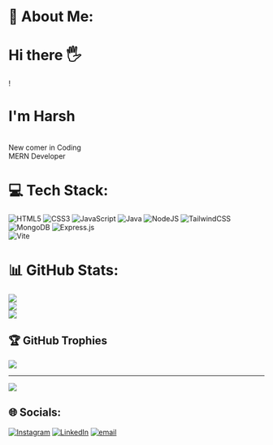 # 💫 About Me:
<h1>Hi there 🖐</h1> !<br><h1>I'm Harsh </h1><br>New comer in Coding<br>MERN Developer



# 💻 Tech Stack:
![HTML5](https://img.shields.io/badge/html5-%23E34F26.svg?style=for-the-badge&logo=html5&logoColor=white) ![CSS3](https://img.shields.io/badge/css3-%231572B6.svg?style=for-the-badge&logo=css3&logoColor=white) ![JavaScript](https://img.shields.io/badge/javascript-%23323330.svg?style=for-the-badge&logo=javascript&logoColor=%23F7DF1E) ![Java](https://img.shields.io/badge/java-%23ED8B00.svg?style=for-the-badge&logo=openjdk&logoColor=white) ![NodeJS](https://img.shields.io/badge/node.js-6DA55F?style=for-the-badge&logo=node.js&logoColor=white) ![TailwindCSS](https://img.shields.io/badge/tailwindcss-%2338B2AC.svg?style=for-the-badge&logo=tailwind-css&logoColor=white) ![MongoDB](https://img.shields.io/badge/MongoDB-%234ea94b.svg?style=for-the-badge&logo=mongodb&logoColor=white) ![Express.js](https://img.shields.io/badge/express.js-%23404d59.svg?style=for-the-badge&logo=express&logoColor=%2361DAFB) <br>  ![Vite](https://img.shields.io/badge/vite-%23646CFF.svg?style=for-the-badge&logo=vite&logoColor=white)
# 📊 GitHub Stats:
![](https://github-readme-stats.vercel.app/api?username=Harsh-vardhan09&theme=omni&hide_border=false&include_all_commits=false&count_private=false)<br/>
![](https://nirzak-streak-stats.vercel.app/?user=Harsh-vardhan09&theme=omni&hide_border=false)<br/>
![](https://github-readme-stats.vercel.app/api/top-langs/?username=Harsh-vardhan09&theme=omni&hide_border=false&include_all_commits=false&count_private=false&layout=compact)

## 🏆 GitHub Trophies
![](https://github-profile-trophy.vercel.app/?username=Harsh-vardhan09&theme=radical&no-frame=false&no-bg=true&margin-w=4)

---
[![](https://visitcount.itsvg.in/api?id=Harsh-vardhan09&icon=0&color=0)](https://visitcount.itsvg.in)


## 🌐 Socials:
[![Instagram](https://img.shields.io/badge/Instagram-%23E4405F.svg?logo=Instagram&logoColor=white)](https://instagram.com/https://www.instagram.com/just_harsh_here/) [![LinkedIn](https://img.shields.io/badge/LinkedIn-%230077B5.svg?logo=linkedin&logoColor=white)](https://linkedin.com/in/https://www.linkedin.com/in/harsh-vardhan-72196a334/) [![email](https://img.shields.io/badge/Email-D14836?logo=gmail&logoColor=white)](mailto:harsh.vardhanp0901@gmail.com) 

<!-- Proudly created with GPRM ( https://gprm.itsvg.in ) -->
